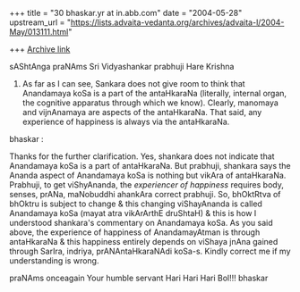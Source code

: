 +++
title = "30 bhaskar.yr at in.abb.com"
date = "2004-05-28"
upstream_url = "https://lists.advaita-vedanta.org/archives/advaita-l/2004-May/013111.html"

+++
[Archive link](https://lists.advaita-vedanta.org/archives/advaita-l/2004-May/013111.html)


sAShtAnga praNAms Sri Vidyashankar prabhuji
Hare Krishna

1. As far as I can see, Sankara does not give room to think that Anandamaya
koSa is a part of the antaHkaraNa (literally, internal organ, the cognitive
apparatus through which we know). Clearly, manomaya and vijnAnamaya are
aspects of the antaHkaraNa. That said, any experience of happiness is
always
via the antaHkaraNa.

bhaskar :

Thanks for the further clarification.  Yes, shankara does not indicate that
Anandamaya koSa is a part of antaHkaraNa.  But prabhuji, shankara says the
Ananda aspect of Anandamaya koSa is nothing but vikAra of antaHkaraNa.
Prabhuji, to get viShyAnanda, the *experiencer of happiness*  requires
body, senses, prANa, maNobuddhi ahankAra correct prabhuji.  So, bhOktRtva
of bhOktru is subject to change & this changing viShayAnanda is called
Anandamaya koSa (mayat atra vikArArthE druShtaH)  & this is how I
understood shankara's commentary on Anandamaya koSa.  As you said above,
the experience of happiness of AnandamayAtman is through antaHkaraNa & this
happiness entirely depends on viShaya jnAna gained through SarIra, indriya,
prANAntaHkaraNAdi koSa-s.  Kindly correct me if my understanding is wrong.

praNAms onceagain
Your humble servant
Hari Hari Hari Bol!!!
bhaskar



